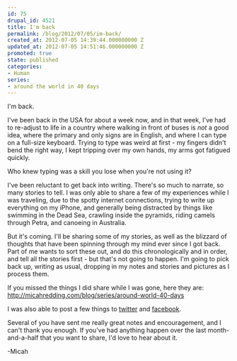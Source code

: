 ```yaml
---
id: 75
drupal_id: 4521
title: I'm back
permalink: /blog/2012/07/05/im-back/
created_at: 2012-07-05 14:39:44.000000000 Z
updated_at: 2012-07-05 14:51:46.000000000 Z
promoted: true
state: published
categories:
- Human
series:
- around the world in 40 days
---
```

I'm back.

I've been back in the USA for about a week now, and in that week, I've had to re-adjust to life in a country where walking in front of buses is *not* a good idea, where the primary and only signs are in English, and where I can type on a full-size keyboard. Trying to type was weird at first - my fingers didn't bend the right way, I kept tripping over my own hands, my arms got fatigued quickly. 

Who knew typing was a skill you lose when you're not using it?

I've been reluctant to get back into writing. There's so much to narrate, so many stories to tell. I was only able to share a few of my experiences while I was traveling, due to the spotty internet connections, trying to write up everything on my iPhone, and generally being distracted by things like swimming in the Dead Sea, crawling inside the pyramids, riding camels through Petra, and canoeing in Australia.

But it's coming. I'll be sharing some of my stories, as well as the blizzard of thoughts that have been spinning through my mind ever since I got back. Part of me wants to sort these out, and do this chronologically and in order, and tell all the stories first - but that's not going to happen. I'm going to pick back up, writing as usual, dropping in my notes and stories and pictures as I process them.

If you missed the things I did share while I was gone, here they are:
http://micahredding.com/blog/series/around-world-40-days

I was also able to post a few things to [twitter](http://twitter.com/micahtredding) and [facebook](http://facebook.com/micahredding).

Several of you have sent me really great notes and encouragement, and I can't thank you enough. If you've had anything happen over the last month-and-a-half that you want to share, I'd love to hear about it.

-Micah
